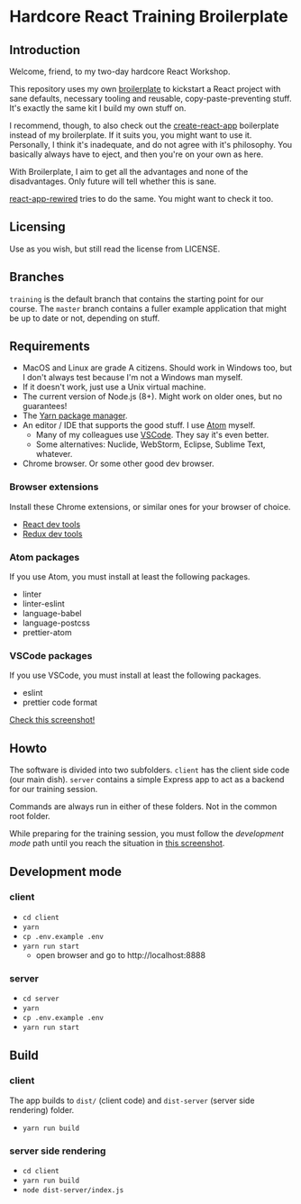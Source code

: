 # Hardcore React Training Broilerplate

## Introduction

Welcome, friend, to my two-day hardcore React Workshop.

This repository uses my own [broilerplate](https://github.com/pekkis/broilerplate)
to kickstart a React project with sane defaults, necessary tooling and reusable,
copy-paste-preventing stuff. It's exactly the same kit I build my own stuff on.

I recommend, though, to also check out the [create-react-app](https://github.com/facebookincubator/create-react-app) boilerplate
instead of my broilerplate. If it suits you, you might want to use it. Personally, I think it's inadequate, and do not agree with it's philosophy.
You basically always have to eject, and then you're on your own as here.

With Broilerplate, I aim to get all the advantages and none of the disadvantages.
Only future will tell whether this is sane.

[react-app-rewired](https://github.com/timarney/react-app-rewired) tries to
do the same. You might want to check it too.

## Licensing

Use as you wish, but still read the license from LICENSE.

## Branches

`training` is the default branch that contains the starting point for
our course. The `master` branch contains a fuller example application that might be
up to date or not, depending on stuff.

## Requirements

- MacOS and Linux are grade A citizens. Should work in Windows too, but I don't
  always test because I'm not a Windows man myself.
- If it doesn't work, just use a Unix virtual machine.
- The current version of Node.js (8+). Might work on older ones, but no guarantees!
- The [Yarn package manager](https://yarnpkg.com).
- An editor / IDE that supports the good stuff. I use [Atom](https://atom.io/)
  myself.
  - Many of my colleagues use [VSCode](https://code.visualstudio.com/). They say it's even better.
  - Some alternatives: Nuclide, WebStorm, Eclipse, Sublime Text, whatever.
- Chrome browser. Or some other good dev browser.

### Browser extensions

Install these Chrome extensions, or similar ones for your browser of choice.

- [React dev tools](https://chrome.google.com/webstore/detail/react-developer-tools/fmkadmapgofadopljbjfkapdkoienihi)
- [Redux dev tools](https://chrome.google.com/webstore/detail/redux-devtools/lmhkpmbekcpmknklioeibfkpmmfibljd)

### Atom packages

If you use Atom, you must install at least the following packages.

- linter
- linter-eslint
- language-babel
- language-postcss
- prettier-atom

### VSCode packages

If you use VSCode, you must install at least the following packages.

- eslint
- prettier code format

[Check this screenshot!](https://www.dropbox.com/s/mujeklatlr30ciy/Screenshot%202018-07-30%2013.39.07.png?dl=0)

## Howto

The software is divided into two subfolders. `client` has the client side
code (our main dish). `server` contains a simple Express app to act as
a backend for our training session.

Commands are always run in either of these folders. Not in the common
root folder.

While preparing for the training session, you must follow the _development mode_ path
until you reach the situation in [this screenshot](https://www.dropbox.com/s/seccmd5cgzd2xuj/Screenshot%202018-07-30%2013.44.02.png?dl=0).

## Development mode

### client

- `cd client`
- `yarn`
- `cp .env.example .env`
- `yarn run start`
  - open browser and go to http://localhost:8888

### server

- `cd server`
- `yarn`
- `cp .env.example .env`
- `yarn run start`

## Build

### client

The app builds to `dist/` (client code) and `dist-server` (server side rendering) folder.

- `yarn run build`

### server side rendering

- `cd client`
- `yarn run build`
- `node dist-server/index.js`
